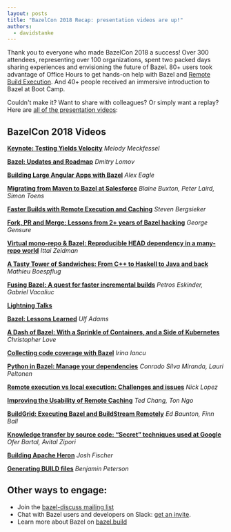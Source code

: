 ```yaml
---
layout: posts
title: "BazelCon 2018 Recap: presentation videos are up!"
authors:
  - davidstanke
---
```


Thank you to everyone who made BazelCon 2018 a success! Over 300 attendees, representing over 100 organizations, spent two packed days sharing experiences and envisioning the future of Bazel. 80+ users took advantage of Office Hours to get hands-on help with Bazel and [Remote Build Execution](https://blog.bazel.build/2018/10/05/remote-build-execution.html). And 40+ people received an immersive introduction to Bazel at Boot Camp.

Couldn't make it? Want to share with colleagues? Or simply want a replay? Here are [all of the presentation videos](https://www.youtube.com/playlist?list=PLxNYxgaZ8Rsd3Nmvl1W1B4I6nK1674ezp):

## BazelCon 2018 Videos

**[Keynote: Testing Yields Velocity](https://www.youtube.com/watch?v=DVYRg6b2UBo&list=PLxNYxgaZ8Rsd3Nmvl1W1B4I6nK1674ezp&t=0s&index=2)** *Melody Meckfessel*

**[Bazel: Updates and Roadmap](https://www.youtube.com/watch?v=hH-DEgk_FDw&list=PLxNYxgaZ8Rsd3Nmvl1W1B4I6nK1674ezp&t=0s&index=3)** *Dmitry Lomov*

**[Building Large Angular Apps with Bazel](https://www.youtube.com/watch?v=yBg9zG6ZGb4&list=PLxNYxgaZ8Rsd3Nmvl1W1B4I6nK1674ezp&t=0s&index=4)** *Alex Eagle*

**[Migrating from Maven to Bazel at Salesforce](https://www.youtube.com/watch?v=V8HayK90PI4&list=PLxNYxgaZ8Rsd3Nmvl1W1B4I6nK1674ezp&t=0s&index=5)** *Blaine Buxton, Peter Laird, Simon Toens*

**[Faster Builds with Remote Execution and Caching](https://www.youtube.com/watch?v=MyuJRUwT5LI&list=PLxNYxgaZ8Rsd3Nmvl1W1B4I6nK1674ezp&t=0s&index=6)** *Steven Bergsieker*

**[Fork, PR and Merge: Lessons from 2+ years of Bazel hacking](https://www.youtube.com/watch?v=uZ84sV2MoGw&list=PLxNYxgaZ8Rsd3Nmvl1W1B4I6nK1674ezp&t=0s&index=7)** *George Gensure*

**[Virtual mono-repo & Bazel: Reproducible HEAD dependency in a many-repo world](https://www.youtube.com/watch?v=2gNlTegwQD4&list=PLxNYxgaZ8Rsd3Nmvl1W1B4I6nK1674ezp&t=0s&index=8)** *Ittai Zeidman*

**[A Tasty Tower of Sandwiches: From C++ to Haskell to Java and back](https://www.youtube.com/watch?v=20fYYDwiNqw&list=PLxNYxgaZ8Rsd3Nmvl1W1B4I6nK1674ezp&t=0s&index=9)** *Mathieu Boespflug*

**[Fusing Bazel: A quest for faster incremental builds](https://www.youtube.com/watch?v=rQd9Zd1ONOw&list=PLxNYxgaZ8Rsd3Nmvl1W1B4I6nK1674ezp&t=0s&index=10)** *Petros Eskinder, Gabriel Vacaliuc*

**[Lightning Talks](https://www.youtube.com/watch?v=7-K_RmDasEg&list=PLxNYxgaZ8Rsd3Nmvl1W1B4I6nK1674ezp&t=0s&index=11)**

**[Bazel: Lessons Learned](https://www.youtube.com/watch?v=QxZ58YW4XYU&list=PLxNYxgaZ8Rsd3Nmvl1W1B4I6nK1674ezp&t=0s&index=12)** *Ulf Adams*

**[A Dash of Bazel: With a Sprinkle of Containers, and a Side of Kubernetes](https://www.youtube.com/watch?v=KGOvL9e7r1U&list=PLxNYxgaZ8Rsd3Nmvl1W1B4I6nK1674ezp&t=0s&index=13)** *Christopher Love*

**[Collecting code coverage with Bazel](https://www.youtube.com/watch?v=P51Rgcbxhyk&list=PLxNYxgaZ8Rsd3Nmvl1W1B4I6nK1674ezp&t=0s&index=14)** *Irina Iancu*

**[Python in Bazel: Manage your dependencies](https://www.youtube.com/watch?v=9mhmGcR6CPo&list=PLxNYxgaZ8Rsd3Nmvl1W1B4I6nK1674ezp&t=0s&index=15)** *Conrado Silva Miranda, Lauri Peltonen*

**[Remote execution vs local execution: Challenges and issues](https://www.youtube.com/watch?v=C8wHmIln--g&list=PLxNYxgaZ8Rsd3Nmvl1W1B4I6nK1674ezp&t=0s&index=16)** *Nick Lopez*

**[Improving the Usability of Remote Caching](https://www.youtube.com/watch?v=u5m7V3ZRHLA&list=PLxNYxgaZ8Rsd3Nmvl1W1B4I6nK1674ezp&t=0s&index=17)** *Ted Chang, Ton Ngo*

**[BuildGrid: Executing Bazel and BuildStream Remotely](https://www.youtube.com/watch?v=w1ZA4Rrf91I&list=PLxNYxgaZ8Rsd3Nmvl1W1B4I6nK1674ezp&t=0s&index=18)** *Ed Baunton, Finn Ball*

**[Knowledge transfer by source code: “Secret” techniques used at Google](https://www.youtube.com/watch?v=2W6hOGFQE-0&list=PLxNYxgaZ8Rsd3Nmvl1W1B4I6nK1674ezp&t=0s&index=19)** *Ofer Bartal, Avital Zipori*

**[Building Apache Heron](https://www.youtube.com/watch?v=yBTSfA4YDtY&list=PLxNYxgaZ8Rsd3Nmvl1W1B4I6nK1674ezp&t=0s&index=20)** *Josh Fischer*

**[Generating BUILD files](https://www.youtube.com/watch?v=3Kx51Swt-Yk&list=PLxNYxgaZ8Rsd3Nmvl1W1B4I6nK1674ezp&t=0s&index=21)** *Benjamin Peterson*

## Other ways to engage:
* Join the [bazel-discuss mailing list](g.co/bazeldiscuss)
* Chat with Bazel users and developers on Slack: [get an invite](https://bazel-slackin.herokuapp.com).
* Learn more about Bazel on [bazel.build](https://bazel.build)

